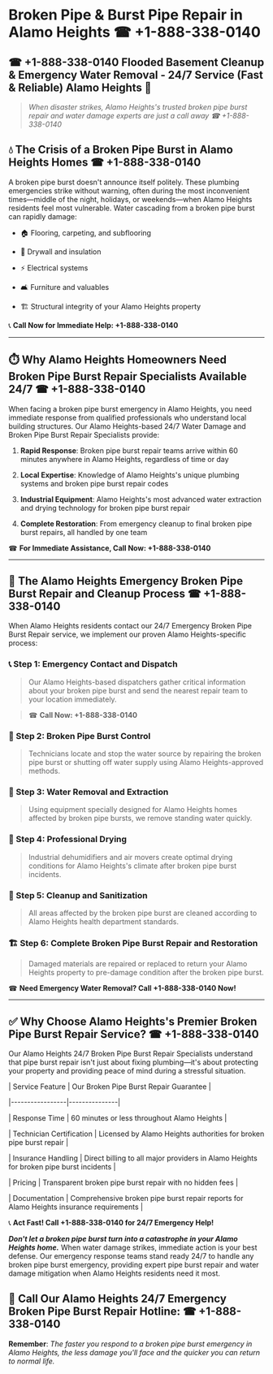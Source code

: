 # Broken Pipe & Burst Pipe Repair in Alamo Heights ☎ +1-888-338-0140  
## ☎ +1-888-338-0140 Flooded Basement Cleanup & Emergency Water Removal - 24/7 Service (Fast & Reliable) Alamo Heights 🚨  

> *When disaster strikes, Alamo Heights's trusted broken pipe burst repair and water damage experts are just a call away ☎ +1-888-338-0140*  

## 💧 The Crisis of a Broken Pipe Burst in Alamo Heights Homes ☎ +1-888-338-0140  

A broken pipe burst doesn't announce itself politely. These plumbing emergencies strike without warning, often during the most inconvenient times—middle of the night, holidays, or weekends—when Alamo Heights residents feel most vulnerable. Water cascading from a broken pipe burst can rapidly damage:  

* 🏠 Flooring, carpeting, and subflooring  
* 🧱 Drywall and insulation  
* ⚡ Electrical systems  
* 🛋️ Furniture and valuables  
* 🏗️ Structural integrity of your Alamo Heights property  

📞 **Call Now for Immediate Help: +1-888-338-0140**  

---  

## ⏱️ Why Alamo Heights Homeowners Need Broken Pipe Burst Repair Specialists Available 24/7 ☎ +1-888-338-0140  

When facing a broken pipe burst emergency in Alamo Heights, you need immediate response from qualified professionals who understand local building structures. Our Alamo Heights-based 24/7 Water Damage and Broken Pipe Burst Repair Specialists provide:  

1. **Rapid Response**: Broken pipe burst repair teams arrive within 60 minutes anywhere in Alamo Heights, regardless of time or day  
2. **Local Expertise**: Knowledge of Alamo Heights's unique plumbing systems and broken pipe burst repair codes  
3. **Industrial Equipment**: Alamo Heights's most advanced water extraction and drying technology for broken pipe burst repair  
4. **Complete Restoration**: From emergency cleanup to final broken pipe burst repairs, all handled by one team  

☎ **For Immediate Assistance, Call Now: +1-888-338-0140**  

---  

## 🔧 The Alamo Heights Emergency Broken Pipe Burst Repair and Cleanup Process ☎ +1-888-338-0140  

When Alamo Heights residents contact our 24/7 Emergency Broken Pipe Burst Repair service, we implement our proven Alamo Heights-specific process:  

### 📞 Step 1: Emergency Contact and Dispatch  
> Our Alamo Heights-based dispatchers gather critical information about your broken pipe burst and send the nearest repair team to your location immediately.  
> ☎ **Call Now: +1-888-338-0140**  

### 🚿 Step 2: Broken Pipe Burst Control  
> Technicians locate and stop the water source by repairing the broken pipe burst or shutting off water supply using Alamo Heights-approved methods.  

### 🌊 Step 3: Water Removal and Extraction  
> Using equipment specially designed for Alamo Heights homes affected by broken pipe bursts, we remove standing water quickly.  

### 💨 Step 4: Professional Drying  
> Industrial dehumidifiers and air movers create optimal drying conditions for Alamo Heights's climate after broken pipe burst incidents.  

### 🧼 Step 5: Cleanup and Sanitization  
> All areas affected by the broken pipe burst are cleaned according to Alamo Heights health department standards.  

### 🏗️ Step 6: Complete Broken Pipe Burst Repair and Restoration  
> Damaged materials are repaired or replaced to return your Alamo Heights property to pre-damage condition after the broken pipe burst.  

☎ **Need Emergency Water Removal? Call +1-888-338-0140 Now!**  

---  

## ✅ Why Choose Alamo Heights's Premier Broken Pipe Burst Repair Service? ☎ +1-888-338-0140  

Our Alamo Heights 24/7 Broken Pipe Burst Repair Specialists understand that pipe burst repair isn't just about fixing plumbing—it's about protecting your property and providing peace of mind during a stressful situation.  

| Service Feature | Our Broken Pipe Burst Repair Guarantee |  
|-----------------|---------------|  
| Response Time | 60 minutes or less throughout Alamo Heights |  
| Technician Certification | Licensed by Alamo Heights authorities for broken pipe burst repair |  
| Insurance Handling | Direct billing to all major providers in Alamo Heights for broken pipe burst incidents |  
| Pricing | Transparent broken pipe burst repair with no hidden fees |  
| Documentation | Comprehensive broken pipe burst repair reports for Alamo Heights insurance requirements |  

📞 **Act Fast! Call +1-888-338-0140 for 24/7 Emergency Help!**  

***Don't let a broken pipe burst turn into a catastrophe in your Alamo Heights home.*** When water damage strikes, immediate action is your best defense. Our emergency response teams stand ready 24/7 to handle any broken pipe burst emergency, providing expert pipe burst repair and water damage mitigation when Alamo Heights residents need it most.  

## 📱 Call Our Alamo Heights 24/7 Emergency Broken Pipe Burst Repair Hotline: ☎ +1-888-338-0140  

**Remember**: *The faster you respond to a broken pipe burst emergency in Alamo Heights, the less damage you'll face and the quicker you can return to normal life.*